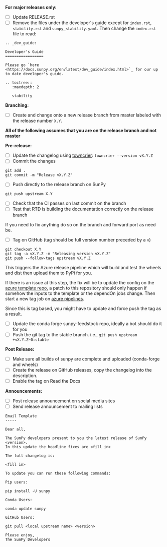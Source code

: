 **For major releases only:**
- [ ] Update RELEASE.rst
- [ ] Remove the files under the developer's guide except for `index.rst`, `stability.rst` and `sunpy_stability.yaml`. Then change the `index.rst` file to read:

```
.. _dev_guide:

Developer's Guide
=================

Please go `here <https://docs.sunpy.org/en/latest/dev_guide/index.html>`_ for our up to date developer's guide.

.. toctree::
   :maxdepth: 2

   stability
```

**Branching:**
- [ ] Create and change onto a new release branch from master labeled with the release number ```X.Y```.

**All of the following assumes that you are on the release branch and not master**

**Pre-release:**
- [ ] Update the changelog using [towncrier](https://pypi.org/project/towncrier/): `towncrier --version vX.Y.Z`
- [ ] Commit the changes
```
git add .
git commit -m "Release vX.Y.Z"
```
- [ ] Push directly to the release branch on SunPy
```
git push upstream X.Y
```
- [ ] Check that the CI passes on last commit on the branch
- [ ] Test that RTD is building the documentation correctly on the release branch

If you need to fix anything do so on the branch and forward port as need be.

- [ ] Tag on GitHub (tag should be full version number preceded by a `v`)
```
git checkout X.Y
git tag -a vX.Y.Z -m "Releasing version vX.Y.Z"
git push --follow-tags upstream vX.Y.Z
```
This triggers the Azure release pipeline which will build and test the wheels and dist then upload them to PyPi for you.

If there is an issue at this step, the fix will be to update the config on the [azure template repo](https://github.com/sunpy/azure-pipelines-template), a patch to this repository should only happen if somehow the inputs to the template or the dependOn jobs change. 
Then start a new tag job on [azure pipelines](https://dev.azure.com/sunpy/sunpy/_build?definitionId=4).

Since this is tag based, you might have to update and force push the tag as a result.

- [ ] Update the conda forge sunpy-feedstock repo, ideally a bot should do it for you
- [ ] Push the git tag to the stable branch. i.e., `git push upstream +vX.Y.Z~0:stable`

**Post Release:**
- [ ] Make sure all builds of sunpy are complete and uploaded (conda-forge and wheels)
- [ ] Create the release on GitHub releases, copy the changelog into the description.
- [ ] Enable the tag on Read the Docs

**Announcements:**
- [ ] Post release announcement on social media sites
- [ ] Send release announcement to mailing lists
``` 
Email Template
-----

Dear all,

The SunPy developers present to you the latest release of SunPy <version>.
In this update the headline fixes are <fill in>

The full changelog is:

<fill in>

To update you can run these following commands:

Pip users:

pip install -U sunpy

Conda Users:

conda update sunpy

GitHub Users:

git pull <local upstream name> <version>

Please enjoy,
The SunPy Developers
```